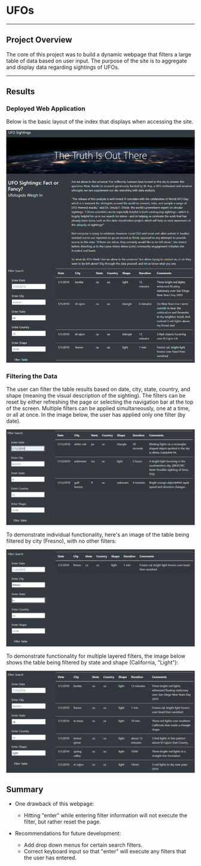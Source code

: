 # UFOs

---

## Project Overview

The core of this project was to build a dynamic webpage that filters a large table of data based on user input.  The purpose of the site is to aggregate and display data regarding sightings of UFOs.

---

## Results

### Deployed Web Application

Below is the basic layout of the index that displays when accessing the site.

![index_landing.png](https://github.com/JosieBoyer/UFOs/blob/main/UFOs-main/resources/index_landing.png)

### Filtering the Data

The user can filter the table results based on date, city, state, country, and shape (meaning the visual description of the sighting).  The filters can be reset by either refreshing the page or selecting the navigation bar at the top of the screen.  Multiple filters can be applied simultaneously, one at a time, or all at once. In the image below, the user has applied only one filter (by date).

![filter_by_date.png](https://github.com/JosieBoyer/UFOs/blob/main/UFOs-main/resources/filter_by_date.png)

To demonstrate individual functionality, here's an image of the table being filtered by city (Fresno), with no other filters:

![filter_by_city.png](https://github.com/JosieBoyer/UFOs/blob/main/UFOs-main/resources/filter_by_city.png)

To demonstrate functionality for multiple layered filters, the image below shows the table being filtered by state and shape (California, "Light"):

![filter_by_multi.png](https://github.com/JosieBoyer/UFOs/blob/main/UFOs-main/resources/filter_by_multi.png)

## Summary

- One drawback of this webpage:
    - Hitting "enter" while entering filter information will not execute the filter, but rather reset the page.

- Recommendations for future development:
    - Add drop down menus for certain search filters.  
    - Correct keyboard input so that "enter" will execute any filters that the user has entered.
